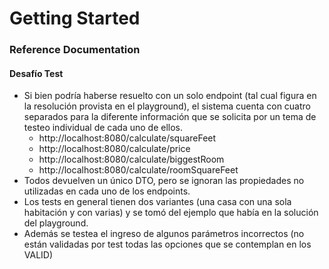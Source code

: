# Getting Started

### Reference Documentation

#### Desafío Test

* Si bien podría haberse resuelto con un solo endpoint (tal cual figura en la resolución provista en el playground), el sistema cuenta con cuatro separados para la diferente información que se solicita por un tema de testeo individual de cada uno de ellos.
    * http://localhost:8080/calculate/squareFeet
    * http://localhost:8080/calculate/price
    * http://localhost:8080/calculate/biggestRoom
    * http://localhost:8080/calculate/roomSquareFeet
* Todos devuelven un único DTO, pero se ignoran las propiedades no utilizadas en cada uno de los endpoints.
* Los tests en general tienen dos variantes (una casa con una sola habitación y con varias) y se tomó del ejemplo que había en la solución del playground.
* Además se testea el ingreso de algunos parámetros incorrectos (no están validadas por test todas las opciones que se contemplan en los VALID)
